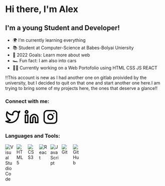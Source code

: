 # Hi there, I'm Alex


## I'm a young Student and Developer!

- 🌍 I’m currently learning everything
- 📚 Student at Computer-Science at Babes-Bolyai Uniersity
- 🥅 2022 Goals: Learn more about web
- 🏎️ Fun fact: I am also into cars
- 👨‍💻 Currently working on a Web Portofolio using HTML CSS JS REACT

!!This account is new as I had another one on gitlab proivided by the university, but I decided to quit on that one and start another one here.I am trying to bring some of my projects here, the ones that deserve a glance!!

### Connect with me:
[![website](./img/twitter-light.svg)](https://twitter.com/FlexingFarcas68)
&nbsp;
[![website](./img/linkedin-light.svg)](https://www.linkedin.com/in/alex-farcas-860648214/)
&nbsp;
[![website](./img/instagram-light.svg)](https://www.instagram.com/alexpwwp/)

### Languages and Tools:

<img align="left" alt="Visual Studio Code" width="26px" src="https://cdn.jsdelivr.net/gh/devicons/devicon/icons/vscode/vscode-original.svg" style="padding-right:10px;" />
<img align="left" alt="HTML5" width="26px" src="https://cdn.jsdelivr.net/gh/devicons/devicon/icons/html5/html5-original.svg" style="padding-right:10px;" />
<img align="left" alt="CSS3" width="26px" src="https://cdn.jsdelivr.net/gh/devicons/devicon/icons/css3/css3-original.svg" style="padding-right:10px;" />
<img align="left" alt="React" width="26px" src="https://upload.wikimedia.org/wikipedia/commons/a/a7/React-icon.svg" style="padding-right:10px;" />
<img align="left" alt="JavaScript" width="26px" src="https://cdn.jsdelivr.net/gh/devicons/devicon/icons/javascript/javascript-original.svg" style="padding-right:10px;" />
<img align="left" alt="Git" width="26px" src="https://cdn.jsdelivr.net/gh/devicons/devicon/icons/git/git-original.svg" style="padding-right:10px;" />
<img align="left" alt="GitHub" width="26px" src="https://user-images.githubusercontent.com/3369400/139447912-e0f43f33-6d9f-45f8-be46-2df5bbc91289.png" style="padding-right:10px;" />
